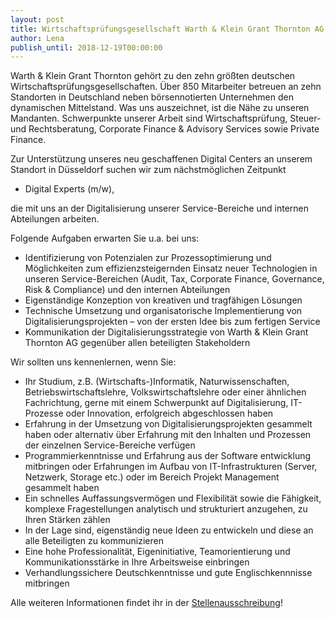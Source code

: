 ```yaml
---
layout: post
title: Wirtschaftsprüfungsgesellschaft Warth & Klein Grant Thornton AG sucht Digital Experts
author: Lena
publish_until: 2018-12-19T00:00:00
---
```


Warth & Klein Grant Thornton gehört zu den zehn größten deutschen Wirtschaftsprüfungsgesellschaften. Über 850 Mitarbeiter
betreuen an zehn Standorten in Deutschland neben börsennotierten Unternehmen den dynamischen Mittelstand. Was uns
auszeichnet, ist die Nähe zu unseren Mandanten. Schwerpunkte unserer Arbeit sind Wirtschaftsprüfung, Steuer- und
Rechtsberatung, Corporate Finance & Advisory Services sowie Private Finance.

Zur Unterstützung unseres neu geschaffenen Digital Centers an unserem Standort in Düsseldorf suchen wir zum nächstmöglichen Zeitpunkt

* Digital Experts (m/w),

die mit uns an der Digitalisierung unserer Service-Bereiche und internen Abteilungen arbeiten.


Folgende Aufgaben erwarten Sie u.a. bei uns:

* Identifizierung von Potenzialen zur Prozessoptimierung und Möglichkeiten zum effizienzsteigernden Einsatz neuer Technologien
  in unseren Service-Bereichen (Audit, Tax, Corporate Finance, Governance, Risk & Compliance)
  und den internen Abteilungen
* Eigenständige Konzeption von kreativen und tragfähigen Lösungen
* Technische Umsetzung und organisatorische Implemen­tierung von Digitalisierungsprojekten – von der ersten Idee bis zum fertigen Service
* Kommunikation der Digitalisierungsstrategie von Warth & Klein Grant Thornton AG gegenüber allen beteiligten Stakeholdern


Wir sollten uns kennenlernen, wenn Sie:

* Ihr Studium, z.B. (Wirtschafts-)Informatik, Natur­wissen­schaften, Betriebswirtschaftslehre, Volkswirtschafts­lehre oder einer ähnlichen Fachrichtung, gerne mit einem Schwerpunkt auf Digitalisierung, IT-Prozesse oder Innovation, erfolgreich abgeschlossen haben
* Erfahrung in der Umsetzung von Digitalisierungsprojekten gesammelt haben oder alternativ über Erfahrung mit den Inhalten und Prozessen der einzelnen Service-Bereiche verfügen
* Programmierkenntnisse und Erfahrung aus der Software­ entwicklung mitbringen oder Erfahrungen im Aufbau von IT-Infrastrukturen (Server, Netzwerk, Storage etc.) oder im Bereich Projekt Management gesammelt haben
* Ein schnelles Auffassungsvermögen und Flexibilität sowie die Fähigkeit, komplexe Fragestellungen analytisch und strukturiert anzugehen, zu Ihren Stärken zählen
* In der Lage sind, eigenständig neue Ideen zu entwickeln und diese an alle Beteiligten zu kommunizieren
* Eine hohe Professionalität, Eigeninitiative, Teamorientierung und Kommunikationsstärke in Ihre Arbeitsweise einbringen
* Verhandlungssichere Deutschkenntnisse und gute Englischkennnisse mitbringen


Alle weiteren Informationen findet ihr in der [Stellenausschreibung](/dokumente/ausschreibungen_jobboerse/2017-12-19_wkgt_expert.pdf)!
